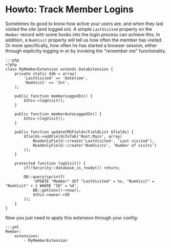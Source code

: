 # Howto: Track Member Logins

Sometimes its good to know how active your users are,
and when they last visited the site (and logged on).
A simple `LastVisited` property on the `Member` record
with some hooks into the login process can achieve this.
In addition, a `NumVisit` property will tell us how
often the member has visited. Or more specifically,
how often he has started a browser session, either through
explicitly logging in or by invoking the "remember me" functionality.

	:::php
	<?php
	class MyMemberExtension extends DataExtension {
		private static $db = array(
			'LastVisited' => 'Datetime',
			'NumVisit' => 'Int',
		);

		public function memberLoggedIn() {
			$this->logVisit();
		}

		public function memberAutoLoggedIn() {
			$this->logVisit();
		}

		public function updateCMSFields(FieldList $fields) {
			$fields->addFieldsToTab('Root.Main', array(
				ReadonlyField::create('LastVisited', 'Last visited'),
				ReadonlyField::create('NumVisits', 'Number of visits')
			));
		}

		protected function logVisit() {
			if(!Security::database_is_ready()) return;
			
			DB::query(sprintf(
				'UPDATE "Member" SET "LastVisited" = %s, "NumVisit" = "NumVisit" + 1 WHERE "ID" = %d',
				DB::getConn()->now(),
				$this->owner->ID
			));
		}
	}

Now you just need to apply this extension through your config:

	:::yml
	Member:
		extensions:
			- MyMemberExtension

